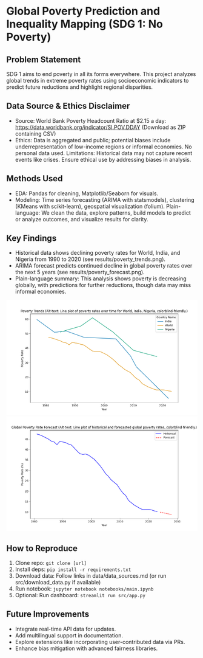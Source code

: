 
# Global Poverty Prediction and Inequality Mapping (SDG 1: No Poverty)

## Problem Statement
SDG 1 aims to end poverty in all its forms everywhere. This project analyzes global trends in extreme poverty rates using socioeconomic indicators to predict future reductions and highlight regional disparities.

## Data Source & Ethics Disclaimer
- Source: World Bank Poverty Headcount Ratio at $2.15 a day: https://data.worldbank.org/indicator/SI.POV.DDAY (Download as ZIP containing CSV)
- Ethics: Data is aggregated and public; potential biases include underrepresentation of low-income regions or informal economies. No personal data used. Limitations: Historical data may not capture recent events like crises. Ensure ethical use by addressing biases in analysis.

## Methods Used
- EDA: Pandas for cleaning, Matplotlib/Seaborn for visuals.
- Modeling: Time series forecasting (ARIMA with statsmodels), clustering (KMeans with scikit-learn), geospatial visualization (folium).
Plain-language: We clean the data, explore patterns, build models to predict or analyze outcomes, and visualize results for clarity.

## Key Findings
- Historical data shows declining poverty rates for World, India, and Nigeria from 1990 to 2020 (see results/poverty_trends.png).
- ARIMA forecast predicts continued decline in global poverty rates over the next 5 years (see results/poverty_forecast.png).
- Plain-language summary: This analysis shows poverty is decreasing globally, with predictions for further reductions, though data may miss informal economies.

![Poverty Trends](results/poverty_trends.png)
![Poverty Forecast](results/poverty_forecast.png)

## How to Reproduce
1. Clone repo: `git clone [url]`
2. Install deps: `pip install -r requirements.txt`
3. Download data: Follow links in data/data_sources.md (or run src/download_data.py if available)
4. Run notebook: `jupyter notebook notebooks/main.ipynb`
5. Optional: Run dashboard: `streamlit run src/app.py`

## Future Improvements
- Integrate real-time API data for updates.
- Add multilingual support in documentation.
- Explore extensions like incorporating user-contributed data via PRs.
- Enhance bias mitigation with advanced fairness libraries.
